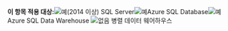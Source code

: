 <Token>**이 항목 적용 대상:**![예](media/yes.png)(2014 이상) SQL Server![예](media/yes.png)Azure SQL Database![예](media/yes.png)Azure SQL Data Warehouse ![없음](media/no.png) 병렬 데이터 웨어하우스 </Token>